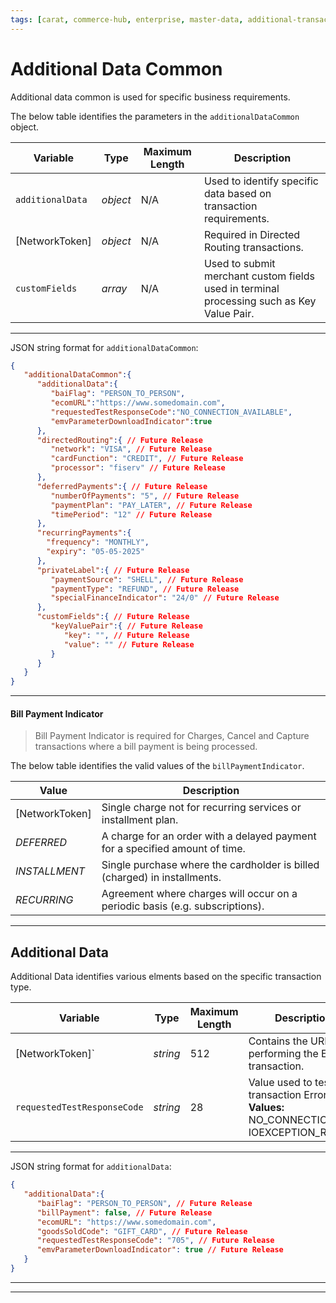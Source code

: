 ```yaml
---
tags: [carat, commerce-hub, enterprise, master-data, additional-transaction-data]
---
```


# Additional Data Common

Additional data common is used for specific business requirements.

<!--
type: tab
titles: additionalDataCommon, JSON Example
title: additionalDataCommon
-->

The below table identifies the parameters in the `additionalDataCommon` object.

| Variable | Type | Maximum Length | Description |
| -------- | -- | ------------ | ------------------ |
| `additionalData` | *object* | N/A | Used to identify specific data based on transaction requirements. |
| [NetworkToken]<!--(?path=docs/Resources/Guides/Payment-Sources/Network-Token.md)--> | *object* | N/A | Required in Directed Routing transactions. |
| `customFields` | *array* | N/A | Used to submit merchant custom fields used in terminal processing such as Key Value Pair. |


---

<!--
type: tab
title: JSON Example
-->

JSON string format for `additionalDataCommon`:

```json
{
   "additionalDataCommon":{
      "additionalData":{
         "baiFlag": "PERSON_TO_PERSON",
         "ecomURL":"https://www.somedomain.com",
         "requestedTestResponseCode":"NO_CONNECTION_AVAILABLE",
         "emvParameterDownloadIndicator":true
      },
      "directedRouting":{ // Future Release
         "network": "VISA", // Future Release
         "cardFunction": "CREDIT", // Future Release
         "processor": "fiserv" // Future Release
      },
      "deferredPayments":{ // Future Release
         "numberOfPayments": "5", // Future Release
         "paymentPlan": "PAY_LATER", // Future Release
         "timePeriod": "12" // Future Release
      },
      "recurringPayments":{
        "frequency": "MONTHLY",
        "expiry": "05-05-2025"
      },
      "privateLabel":{ // Future Release
         "paymentSource": "SHELL", // Future Release
         "paymentType": "REFUND", // Future Release
         "specialFinanceIndicator": "24/0" // Future Release
      },
      "customFields":{ // Future Release
         "keyValuePair":{ // Future Release
            "key": "", // Future Release
            "value": "" // Future Release
         }
      }
   }
}
```

<!-- type: tab-end -->

---

#### Bill Payment Indicator

<!-- theme: warning -->
> Bill Payment Indicator is required for Charges, Cancel and Capture transactions where a bill payment is being processed.

The below table identifies the valid values of the `billPaymentIndicator`.

| Value | Description |
| ----- | ----- |
| [NetworkToken]<!--(?path=docs/Resources/Guides/Payment-Sources/Network-Token.md)--> | Single charge not for recurring services or installment plan. |
| *DEFERRED* | A charge for an order with a delayed payment for a specified amount of time. |
| *INSTALLMENT* | Single purchase where the cardholder is billed (charged) in installments. |
| *RECURRING* | Agreement where charges will occur on a periodic basis (e.g. subscriptions). |

---

## Additional Data

Additional Data identifies various elments based on the specific transaction type.

<!--
type: tab
titles: additionalDataCommon, JSON Example
title: additionalDataCommon
-->

| Variable | Type | Maximum Length | Description/Values |
| ----- | ----- | ----- | ----- |
|[NetworkToken]<!--(?path=docs/Resources/Guides/Payment-Sources/Network-Token.md)-->` | *string* | 512 | Contains the URL of the site performing the Ecommerce transaction. |
| `requestedTestResponseCode` | *string* | 28 | Value used to test/replicate a transaction Error. **Valid Values:** NO_CONNECTION_AVAILABLE, IOEXCEPTION_RECEIVED.|

<!---
| `baiFlag` | *string* | 31 | Visa required [Business Application Identifier](#business-application-identifier) (BAI) used to identify the intended use of a [disbursement](?path=docs/Resources/Guides/Disbursement.md). |
| `emvParameterDownloadIndicator` | *boolean* |  N/A  | Indicator if EMV Parameter has to be downloaded, sent as part of Auth/Sale Response.|
-->

---

<!-- type: tab -->

JSON string format for `additionalData`:

```json
{
   "additionalData":{
      "baiFlag": "PERSON_TO_PERSON", // Future Release
      "billPayment": false, // Future Release
      "ecomURL": "https://www.somedomain.com",
      "goodsSoldCode": "GIFT_CARD", // Future Release
      "requestedTestResponseCode": "705", // Future Release
      "emvParameterDownloadIndicator": true // Future Release
   }
}
```

<!-- type: tab-end -->

---

<!---
#### Business Application Identifier
The BAI determines the data carried in the message, the limits and economics that may apply to the transaction, and may be used by the sending and/or receiving issuer to make an authorization decision. Below table identifies the valid values of `baiFlag`.

| Value | Description |
| ----- | ----- |
| *PERSON_TO_PERSON* | Person to person initiated. |
| *PERSON_TO_PERSON_BANK_INITIATED* | Person to person bank initiated. |
| *BUSINESS_TO_BUSINESS* | Business to business initiated. |
| *DIGITAL_WALLET* | Digital Wallet transfer. |
| *ACCOUNT_TO_ACCOUNT* | Account to account transfer. |
| *TOP_OFF* | Account top off or reload. |
| *ACCOUNT_VERIFICATION* | [Account verification](?path=docs/Resources/API-Documents/Payments_VAS/Verification.md) or $0.00 auth. |
| *FUNDS_TRANSFER* | Funds Transfer. |
| *DISBURSEMENT* | Funds disbursement or payout. |
| *GAMBLING_PAYOUT* | Gambling payout non-online. |
| *GAMBLING_PAYOUT_ONLINE* | Online gambling payout. |
-->

---

<!--
## See Also

- [API Explorer](../api/?type=post&path=/payments/v1/charges)
- [Charge Request](?path=docs/Resources/API-Documents/Payments/Charges.md)
- [Capture Request](?path=docs/Resources/API-Documents/Payments/Capture.md)
- [Cancel Request](?path=docs/Resources/API-Documents/Payments/Cancel.md)
- [Refund Request](?path=docs/Resources/API-Documents/Payments/Refund.md)
-->
<!---
- [Credit Request](?path=docs/Resources/API-Documents/Payments/Credit.md)
- [Forced Post](?path=docs/Resources/API-Documents/Payments/Forced.md)
-->
<!-- Example of the comment... -->
